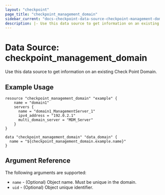 ```yaml
---
layout: "checkpoint"
page_title: "checkpoint_management_domain"
sidebar_current: "docs-checkpoint-data-source-checkpoint-management-domain"
description: |- Use this data source to get information on an existing Check Point Domain.
---
```


# Data Source: checkpoint_management_domain

Use this data source to get information on an existing Check Point Domain.

## Example Usage

```hcl
resource "checkpoint_management_domain" "example" {
    name = "domain1"
    servers {
      name = "domain1_ManagementServer_1"
      ipv4_address = "192.0.2.1"
      multi_domain_server = "MDM_Server"
    }
}

data "checkpoint_management_domain" "data_domain" {
  name = "${checkpoint_management_domain.example.name}"
}
```

## Argument Reference

The following arguments are supported:

* `name` - (Optional) Object name. Must be unique in the domain.
* `uid` - (Optional) Object unique identifier.
